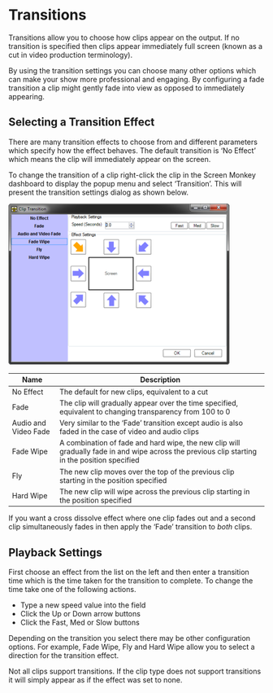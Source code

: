 # Transitions
Transitions allow you to choose how clips appear on the output. If no transition is specified then clips appear immediately full screen (known as a cut in video production terminology).

By using the transition settings you can choose many other options which can make your show more professional and engaging. By configuring a fade transition a clip might gently fade into view as opposed to immediately appearing.

## Selecting a Transition Effect
There are many transition effects to choose from and different parameters which specify how the effect behaves. The default transition is ‘No Effect’ which means the clip will immediately appear on the screen.

To change the transition of a clip right-click the clip in the Screen Monkey dashboard to display the popup menu and select ‘Transition’. This will present the transition settings dialog as shown below.

![](../../images/ClipTransition.png)

|Name|Description|
|-|-|
|No Effect|The default for new clips, equivalent to a cut|
|Fade|The clip will gradually appear over the time specified, equivalent to changing transparency from 100 to 0|
|Audio and Video Fade|Very similar to the ‘Fade’ transition except audio is also faded in the case of video and audio clips|
|Fade Wipe|A combination of fade and hard wipe, the new clip will gradually fade in and wipe across the previous clip starting in the position specified|
|Fly|The new clip moves over the top of the previous clip starting in the position specified|
|Hard Wipe|The new clip will wipe across the previous clip starting in the position specified|

If you want a cross dissolve effect where one clip fades out and a second clip simultaneously fades in then apply the ‘Fade’ transition to *both* clips.

## Playback Settings 
First choose an effect from the list on the left and then enter a transition time which is the time taken for the transition to complete. To change the time take one of the following actions.

- Type a new speed value into the field
- Click the Up or Down arrow buttons
- Click the Fast, Med or Slow buttons

Depending on the transition you select there may be other configuration options. For example, Fade Wipe, Fly and Hard Wipe allow you to select a direction for the transition effect.

Not all clips support transitions. If the clip type does not support transitions it will simply appear as if the effect was set to none.


<!--
***

## WPF Effects

When using the [WPF renderer](..\..\reference\setup\settings\DisplayRenderer.md) you may be able to use the new 3D transition effects. These effects will only be available to you if the WPF renderer is selected in the Screen Monkey [settings](../../Reference/Setup/Settings/Settings.md).

Explosion

![](../../images/img_220.jpg)

Rotate

![](../../images/img_221.jpg)
-->